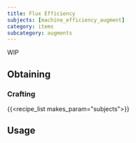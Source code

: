 ```yaml
---
title: Flux Efficiency
subjects: [machine_efficiency_augment]
category: items
subcategory: augments
---
```


WIP

Obtaining
---------

### Crafting
{{<recipe_list makes_param="subjects">}}

Usage
-----
